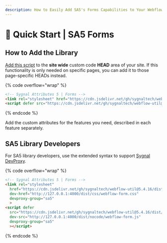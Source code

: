 ```yaml
---
description: How to Easily Add SA5's Forms Capabilities to Your Webflow Site
---
```


# 🚀 Quick Start | SA5 Forms



## How to Add the Library <a href="#step-1---add-the-library" id="step-1---add-the-library"></a>

[Add this script](../../overview/how-to-add-custom-code.md) to the **site wide** custom code **HEAD** area of your site. If this functionality is only needed on specific pages, you can add it to those page-specific HEADs instead. &#x20;

{% code overflow="wrap" %}
```html
<!-- Sygnal Attributes 5 | Forms --> 
<link rel="stylesheet" href="https://cdn.jsdelivr.net/gh/sygnaltech/webflow-util@5.4.16/dist/css/webflow-form.css"> 
<script defer src="https://cdn.jsdelivr.net/gh/sygnaltech/webflow-util@5.4.16/dist/nocode/webflow-form.js"></script>
```
{% endcode %}

Add the custom attributes for the features you need, described in each feature separately. &#x20;

## SA5 Library Developers

For SA5 library developers, use the extended syntax to support [Sygnal DevProxy](https://engine.sygnal.com/devproxy).&#x20;

{% code overflow="wrap" %}
```html
<!-- Sygnal Attributes 5 | Forms --> 
<link rel="stylesheet" 
  href="https://cdn.jsdelivr.net/gh/sygnaltech/webflow-util@5.4.16/dist/css/webflow-form.css"
  dev-href="http://127.0.0.1:4000/dist/css/webflow-form.css"
  devproxy-group="sa5"
  > 
<script defer 
  src="https://cdn.jsdelivr.net/gh/sygnaltech/webflow-util@5.4.16/dist/nocode/webflow-form.js" 
  dev-src="http://127.0.0.1:4000/dist/nocode/webflow-form.js"
  devproxy-group="sa5"
  ></script>
```
{% endcode %}













